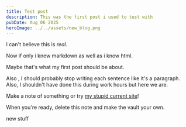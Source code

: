 ```yaml
---
title: Test post
description: This was the first post i used to test with
pubDate: Aug 06 2025
heroImage: ../../assets/new_blog.png
---
```


I can't believe this is *real*.

Now if only i knew markdown as well as i know html.

Maybe that's what my first post should be about.

Also , I should probably stop writing each sentence like it's a paragraph. Also, I shouldn't have done this during work hours but here we are.

Make a note of something or try [my stupid current site](https://teresemihalcin.com)!

When you're ready, delete this note and make the vault your own.

new stuff